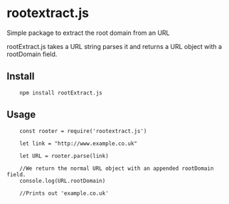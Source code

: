 # rootextract.js
Simple package to extract the root domain from an URL

rootExtract.js takes a URL string parses it and returns a URL object with a rootDomain field.

## Install

```
	npm install rootExtract.js
```

## Usage

```
	const rooter = require('rootextract.js')

	let link = "http://www.example.co.uk"

	let URL = rooter.parse(link)

	//We return the normal URL object with an appended rootDomain field.
	console.log(URL.rootDomain)

	//Prints out 'example.co.uk'
```

